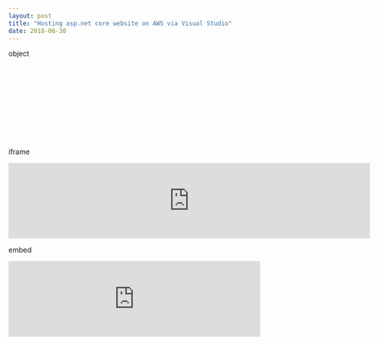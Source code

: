 ```yaml
---
layout: post
title: "Hosting asp.net core website on AWS via Visual Studio"
date: 2018-06-30
---
```

<p> object </p>
<object width="700" src="https://github.com/CoderIvy/coderivy.github.io/blob/master/resources/publish.netcore2aws.pdf">
</object>

<p> iframe </p>
<iframe src="https://github.com/CoderIvy/coderivy.github.io/blob/master/resources/publish.netcore2aws.pdf&embedded=true" style="width:718px;" frameborder="0"></iframe>
<br/>

<p> embed </p>
<embed src="https://github.com/CoderIvy/coderivy.github.io/blob/master/resources/publish.netcore2aws.pdf" width="500"  type='application/pdf'>
<br/>
